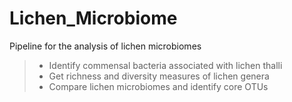 # Lichen_Microbiome

Pipeline for the analysis of lichen microbiomes
> * Identify commensal bacteria associated with lichen thalli
> * Get richness and diversity measures of lichen genera
> * Compare lichen microbiomes and identify core OTUs
 
